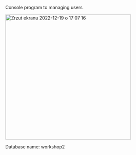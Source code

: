Console program to managing users

<img width="391" alt="Zrzut ekranu 2022-12-19 o 17 07 16" src="https://user-images.githubusercontent.com/99612072/208469095-bf777e94-c33a-4447-9ad5-9a43319d65e6.png">


Database name: workshop2
